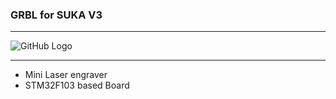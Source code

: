 ### GRBL for SUKA V3

***
![GitHub Logo](https://github.com/maz3dp/GRBL-SUKA-V3/blob/master/Suka_v3_pin.jpg?raw=true)
***

 * Mini Laser engraver
 * STM32F103 based Board
 


